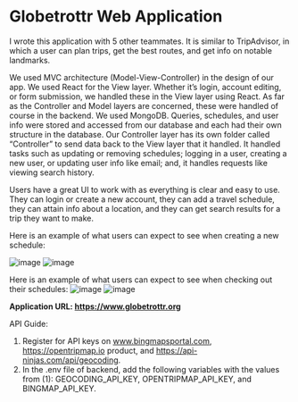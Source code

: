 # Globetrottr Web Application

I wrote this application with 5 other teammates. It is similar to TripAdvisor, in which a user can plan trips, get the best routes, and get info on notable landmarks. 

We used MVC architecture (Model-View-Controller) in the design of our app. We used React for the View layer. Whether it’s login, account editing, or form submission, we handled these in the View layer using React. As far as the Controller and Model layers are concerned, these were handled of course in the backend. We used MongoDB. Queries, schedules, and user info were stored and accessed from our database and each had their own structure in the database. Our Controller layer has its own folder called “Controller” to send data back to the View layer that it handled. It handled tasks such as updating or removing schedules; logging in a user, creating a new user, or updating user info like email; and, it handles requests like viewing search history.

Users have a great UI to work with as everything is clear and easy to use. They can login or create a new account, they can add a travel schedule, they can attain info about a location, and they can get search results for a trip they want to make. 


Here is an example of what users can expect to see when creating a new schedule: 

![image](https://github.com/user-attachments/assets/2b2e9ed8-20f1-4c18-8497-b8972946beca)
![image](https://github.com/user-attachments/assets/a02a9d08-865d-49b4-9675-9c6f9896d24e)


Here is an example of what users can expect to see when checking out their schedules:
![image](https://github.com/user-attachments/assets/98378017-7a21-45c4-b793-c023a71f6a0a)
![image](https://github.com/user-attachments/assets/1c6966bc-e7df-4b24-a3ea-109bcd852a2d)




**Application URL: https://www.globetrottr.org**

API Guide:
1. Register for API keys on www.bingmapsportal.com, https://opentripmap.io product, and https://api-ninjas.com/api/geocoding.
2. In the .env file of backend, add the following variables with the values from (1): GEOCODING_API_KEY, OPENTRIPMAP_API_KEY, and BINGMAP_API_KEY.
